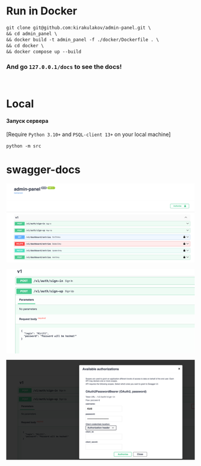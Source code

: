 # Run in Docker
```
git clone git@github.com:kirakulakov/admin-panel.git \
&& cd admin_panel \
&& docker build -t admin_panel -f ./docker/Dockerfile . \
&& cd docker \
&& docker compose up --build
```
### And go `127.0.0.1/docs` to see the docs!

<br>


# Local

#### Запуск сервера
[Require `Python 3.10+` and `PSQL-client 13+` on your local machine]
```
python -m src
```

# swagger-docs

![openapi-docs](./doc/images/swagger_apis.png)

![openapi-docs](./doc/images/swagger_password_hash.png)

![openapi-docs](./doc/images/swagger_auth.png)
